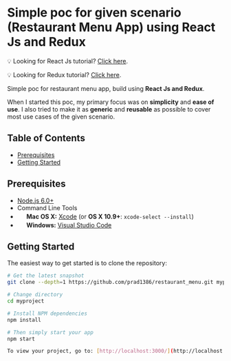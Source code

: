 Simple poc for given scenario (Restaurant Menu App) using React Js and Redux 
=======================

:bulb: Looking for React Js tutorial? [Click here](https://reactjs.org/).

:bulb: Looking for Redux tutorial? [Click here](http://redux.js.org/).

Simple poc for restaurant menu app, build using **React Js and Redux**.

When I started this poc, my primary focus was on **simplicity** and **ease of use**.
I also tried to make it as **generic** and **reusable** as possible to cover most use cases of the given scenario.

Table of Contents
-----------------

- [Prerequisites](#prerequisites)
- [Getting Started](#getting-started)

Prerequisites
-------------

- [Node.js 6.0+](http://nodejs.org)
- Command Line Tools
 - <img src="http://deluge-torrent.org/images/apple-logo.gif" height="17">&nbsp;**Mac OS X:** [Xcode](https://itunes.apple.com/us/app/xcode/id497799835?mt=12) (or **OS X 10.9+**: `xcode-select --install`)
 - <img src="http://dc942d419843af05523b-ff74ae13537a01be6cfec5927837dcfe.r14.cf1.rackcdn.com/wp-content/uploads/windows-8-50x50.jpg" height="17">&nbsp;**Windows:** [Visual Studio Code](https://code.visualstudio.com/)

Getting Started
---------------

The easiest way to get started is to clone the repository:

```bash
# Get the latest snapshot
git clone --depth=1 https://github.com/prad1386/restaurant_menu.git myproject or download the zip folder

# Change directory
cd myproject

# Install NPM dependencies
npm install

# Then simply start your app
npm start

To view your project, go to: [http://localhost:3000/](http://localhost:3000/)
```
